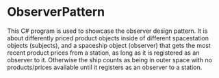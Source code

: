 # ObserverPattern
This C# program is used to showcase the observer design pattern. It is about differently priced product objects inside of different spacestation objects (subjects), 
and a spaceship object (observer) that gets the most recent product prices from a station, as long as it is registered as an observer to it. Otherwise the ship counts as being 
in outer space with no products/prices available until it registers as an observer to a station.
